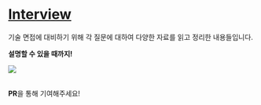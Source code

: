 # [Interview](https://bttb-interview.vercel.app)

기술 면접에 대비하기 위해 각 질문에 대하여 다양한 자료를 읽고 정리한 내용들입니다.

**설명할 수 있을 때까지!**

<a href="https://github.com/back-to-the-basic/interview/graphs/contributors">
  <img src="https://contrib.rocks/image?repo=back-to-the-basic/interview" />
</a>

<br/>
<br/>

**PR**을 통해 기여해주세요!
